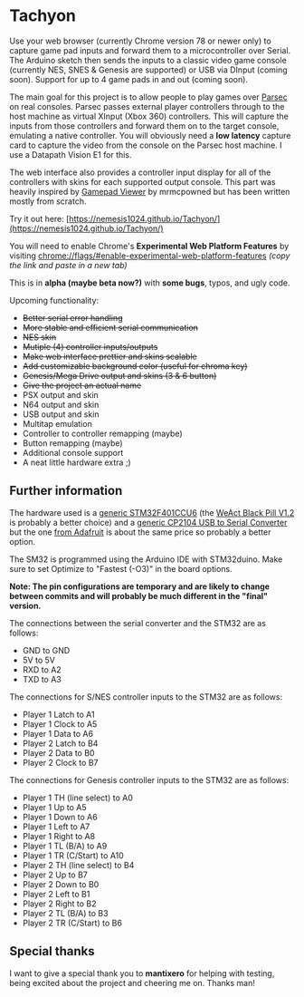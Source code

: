 
# Tachyon

Use your web browser (currently Chrome version 78 or newer only) to capture game pad inputs and forward them to a microcontroller over Serial.
The Arduino sketch then sends the inputs to a classic video game console (currently NES, SNES & Genesis are supported) or USB via DInput (coming soon).
Support for up to 4 game pads in and out (coming soon).

The main goal for this project is to allow people to play games over [Parsec](https://parsec.app) on real consoles. 
Parsec passes external player controllers through to the host machine as virtual XInput (Xbox 360) controllers. 
This will capture the inputs from those controllers and forward them on to the target console, emulating a native controller.
You will obviously need a **low latency** capture card to capture the video from the console on the Parsec host machine. I use a Datapath Vision E1 for this. 

The web interface also provides a controller input display for all of the controllers with skins for each supported output console. 
This part was heavily inspired by [Gamepad Viewer](https://gamepadviewer.com) by mrmcpowned but has been written mostly from scratch.

Try it out here: [https://nemesis1024.github.io/Tachyon/](https://nemesis1024.github.io/Tachyon/)

You will need to enable Chrome's **Experimental Web Platform Features** by visiting [chrome://flags/#enable-experimental-web-platform-features](chrome://flags/#enable-experimental-web-platform-features)
_(copy the link and paste in a new tab)_

This is in **alpha (maybe beta now?)** with **some bugs**, typos, and ugly code.

Upcoming functionality:

- ~~Better serial error handling~~
- ~~More stable and efficient serial communication~~
- ~~NES skin~~
- ~~Mutiple (4) controller inputs/outputs~~
- ~~Make web interface prettier and skins scalable~~
- ~~Add customizable background color (useful for chroma key)~~
- ~~Genesis/Mega Drive output and skins (3 & 6 button)~~
- ~~Give the project an actual name~~
- PSX output and skin
- N64 output and skin
- USB output and skin
- Multitap emulation
- Controller to controller remapping (maybe)
- Button remapping (maybe)
- Additional console support
- A neat little hardware extra ;)

## Further information

The hardware used is a [generic STM32F401CCU6](https://www.amazon.com/gp/product/B07XBWGF9M) (the [WeAct Black Pill V1.2](https://stm32-base.org/boards/STM32F401CCU6-WeAct-Black-Pill-V1.2) is probably a better choice) and a [generic CP2104 USB to Serial Converter](https://www.amazon.com/NOYITO-CP2104-Serial-Converter-Adapter/dp/B07F5FPQH) 
but the one [from Adafruit](https://www.adafruit.com/product/3309) is about the same price so probably a better option. 

The SM32 is programmed using the Arduino IDE with STM32duino. Make sure to set Optimize to "Fastest (-O3)" in the board options. 

**Note: The pin configurations are temporary and are likely to change between commits and will probably be much different in the "final" version.**

The connections between the serial converter and the STM32 are as follows:

- GND to GND
- 5V to 5V
- RXD to A2
- TXD to A3

The connections for S/NES controller inputs to the STM32 are as follows:

- Player 1 Latch to A1
- Player 1 Clock to A5
- Player 1 Data to A6
- Player 2 Latch to B4
- Player 2 Data to B0
- Player 2 Clock to B7

The connections for Genesis controller inputs to the STM32 are as follows:

 - Player 1 TH (line select) to A0
 - Player 1 Up to A5
 - Player 1 Down to A6
 - Player 1 Left to A7
 - Player 1 Right to A8
 - Player 1 TL (B/A) to A9
 - Player 1 TR (C/Start) to A10
 - Player 2 TH (line select) to B4
 - Player 2 Up to B7
 - Player 2 Down to B0
 - Player 2 Left to B1
 - Player 2 Right to B2
 - Player 2 TL (B/A) to B3
 - Player 2 TR (C/Start) to B6

## Special thanks

I want to give a special thank you to **mantixero** for helping with testing, being excited about the project and cheering me on. Thanks man!
